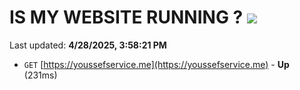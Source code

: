 # IS MY WEBSITE RUNNING ? [![](https://img.shields.io/static/v1?label=Sponsor&message=%E2%9D%A4&logo=GitHub&color=%23fe8e86)](https://github.com/sponsors/Youssef-Lehmam)

Last updated: **4/28/2025, 3:58:21 PM**

- `GET` [https://youssefservice.me](https://youssefservice.me) - **Up** (231ms)
